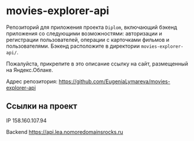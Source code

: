 # movies-explorer-api

Репозиторий для приложения проекта `Diplom`, включающий бэкенд приложения со следующими возможностями: авторизации и регистрации пользователей, операции с карточками фильмов и пользователями. Бэкенд расположите в директории `movies-explorer-api/`. 
  
Пожалуйста, прикрепите в это описание ссылку на сайт, размещенный на Яндекс.Облаке.

Адрес репозитория: https://github.com/EugeniaLymareva/movies-explorer-api


## Ссылки на проект

IP 158.160.107.94


Backend https://api.lea.nomoredomainsrocks.ru
